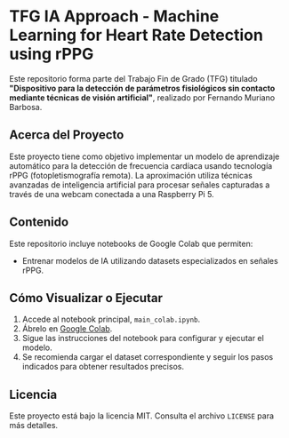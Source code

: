 # TFG IA Approach - Machine Learning for Heart Rate Detection using rPPG

Este repositorio forma parte del Trabajo Fin de Grado (TFG) titulado **"Dispositivo para la detección de parámetros fisiológicos sin contacto mediante técnicas de visión artificial"**, realizado por Fernando Muriano Barbosa.

## Acerca del Proyecto

Este proyecto tiene como objetivo implementar un modelo de aprendizaje automático para la detección de frecuencia cardíaca usando tecnología rPPG (fotopletismografía remota). La aproximación utiliza técnicas avanzadas de inteligencia artificial para procesar señales capturadas a través de una webcam conectada a una Raspberry Pi 5.

## Contenido

Este repositorio incluye notebooks de Google Colab que permiten:

- Entrenar modelos de IA utilizando datasets especializados en señales rPPG.

## Cómo Visualizar o Ejecutar

1. Accede al notebook principal, `main_colab.ipynb`.
2. Ábrelo en [Google Colab](https://colab.research.google.com/).
3. Sigue las instrucciones del notebook para configurar y ejecutar el modelo.
4. Se recomienda cargar el dataset correspondiente y seguir los pasos indicados para obtener resultados precisos.

## Licencia

Este proyecto está bajo la licencia MIT. Consulta el archivo `LICENSE` para más detalles.
